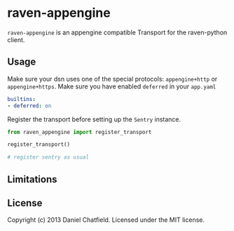 # raven-appengine

`raven-appengine` is an appengine compatible Transport for the raven-python client.

## Usage

Make sure your dsn uses one of the special protocols: `appengine+http` or `appengine+https`.
Make sure you have enabled `deferred` in your `app.yaml`
```yaml
builtins:
- deferred: on
```
Register the transport before setting up the `Sentry` instance.

```python
from raven_appengine import register_transport

register_transport()

# register sentry as usual
```
## Limitations

## License

Copyright (c) 2013 Daniel Chatfield. Licensed under the MIT license.